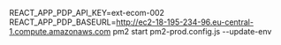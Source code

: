 REACT_APP_PDP_API_KEY=ext-ecom-002 REACT_APP_PDP_BASEURL=http://ec2-18-195-234-96.eu-central-1.compute.amazonaws.com pm2 start pm2-prod.config.js --update-env

